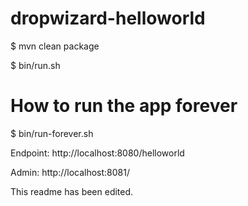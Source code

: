 dropwizard-helloworld
=====================

$ mvn clean package

$ bin/run.sh 

# How to run the app  forever
$ bin/run-forever.sh

Endpoint: http://localhost:8080/helloworld

Admin: http://localhost:8081/

This readme has been edited.

